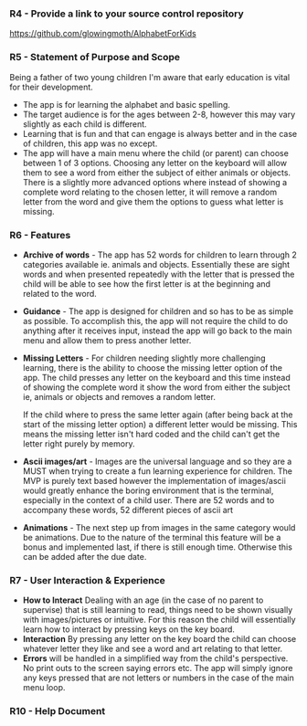 
### R4 - **Provide a link to your source control repository**
https://github.com/glowingmoth/AlphabetForKids

### R5 - **Statement of Purpose and Scope**
Being a father of two young children  I'm aware that early education is vital for their development.
- The app is for learning the alphabet and basic spelling.
- The target audience is for the ages between 2-8, however this may vary slightly as each child is different.
- Learning that is fun and that can engage is always better and in the case of children, this app was no except.
- The app will have a main menu where the child (or parent) can choose between 1 of 3 options. Choosing any letter on the keyboard will allow them to see a word from either the subject of either animals or objects. There is a slightly more advanced options where instead of showing a complete word relating to the chosen letter, it will remove a random letter from the word and give them the options to guess what letter is missing.

### R6 - **Features**
- **Archive of words** - The app has 52 words for children to learn through 2 categories available ie. animals and objects. Essentially these are sight words and when presented repeatedly with the letter that is pressed the child will be able to see how the first letter is at the beginning and related to the word.
- **Guidance** - The app is designed for children and so has to be as simple as possible. To accomplish this, the app will not require the child to do anything after it receives input, instead the app will go back to the main menu and allow them to press another letter.  
- **Missing Letters** - For children needing slightly more challenging learning, there is the ability to choose the missing letter option of the app. The child presses any letter on the keyboard and this time instead of showing the complete word it show the word from either the subject ie, animals or objects and removes a random letter. 

    If the child where to press the same letter again (after being back at the start of the missing letter option) a different letter would be missing. This means the missing letter isn't hard coded and the child can't get the letter right purely by memory. 
- **Ascii images/art** - Images are the universal language and so they are a MUST when trying to create a fun learning experience for children. The MVP is purely text based however the implementation of images/ascii would greatly enhance the boring environment that is the terminal, especially in the context of a child user. There are 52 words and to accompany these words, 52 different pieces of ascii art
- **Animations** - The next step up from images in the same category would be animations. Due to the nature of the terminal this feature will be a bonus and implemented last, if there is still enough time. Otherwise this can be added after the due date.

### R7 - **User Interaction & Experience**
- **How to Interact** Dealing with an age (in the case of no parent to supervise) that is still learning to read, things need to be shown visually with images/pictures or intuitive. For this reason the child will essentially learn how to interact by pressing keys on the key board.
- **Interaction** By pressing any letter on the key board the child can choose whatever letter they like and see a word and art relating to that letter.
- **Errors** will be handled in a simplified way from the child's perspective. No print outs to the screen saying errors etc. The app will simply ignore any keys pressed that are not letters or numbers in the case of the main menu loop.

### R10 - **Help Document**
